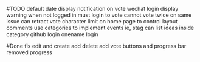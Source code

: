 #TODO
default date
display notification on vote
wechat login
display warning when not logged in
must login to vote
cannot vote twice on same issue
can retract vote
character limit on home page to control layout
comments
use categories to implement events ie, stag can list ideas inside category
github login
onename login

#Done
fix edit and create
add delete
add vote buttons and progress bar
removed progress
